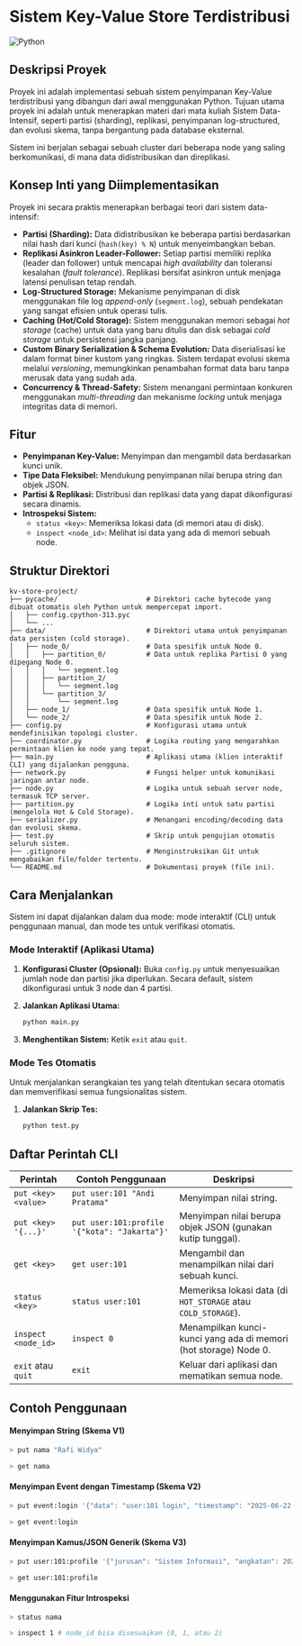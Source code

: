 # Sistem Key-Value Store Terdistribusi

![Python](https://img.shields.io/badge/python-3.13.3-blue.svg)

## Deskripsi Proyek

Proyek ini adalah implementasi sebuah sistem penyimpanan Key-Value terdistribusi yang dibangun dari awal menggunakan Python. Tujuan utama proyek ini adalah untuk menerapkan materi dari mata kuliah Sistem Data-Intensif, seperti partisi (sharding), replikasi, penyimpanan log-structured, dan evolusi skema, tanpa bergantung pada database eksternal.

Sistem ini berjalan sebagai sebuah cluster dari beberapa node yang saling berkomunikasi, di mana data didistribusikan dan direplikasi.

## Konsep Inti yang Diimplementasikan

Proyek ini secara praktis menerapkan berbagai teori dari sistem data-intensif:

* **Partisi (Sharding):** Data didistribusikan ke beberapa partisi berdasarkan nilai hash dari kunci (`hash(key) % N`) untuk menyeimbangkan beban.
* **Replikasi Asinkron Leader-Follower:** Setiap partisi memiliki replika (leader dan follower) untuk mencapai *high availability* dan toleransi kesalahan (*fault tolerance*). Replikasi bersifat asinkron untuk menjaga latensi penulisan tetap rendah.
* **Log-Structured Storage:** Mekanisme penyimpanan di disk menggunakan file log *append-only* (`segment.log`), sebuah pendekatan yang sangat efisien untuk operasi tulis.
* **Caching (Hot/Cold Storage):** Sistem menggunakan memori sebagai *hot storage* (cache) untuk data yang baru ditulis dan disk sebagai *cold storage* untuk persistensi jangka panjang.
* **Custom Binary Serialization & Schema Evolution:** Data diserialisasi ke dalam format biner kustom yang ringkas. Sistem terdapat evolusi skema melalui *versioning*, memungkinkan penambahan format data baru tanpa merusak data yang sudah ada.
* **Concurrency & Thread-Safety:** Sistem menangani permintaan konkuren menggunakan *multi-threading* dan mekanisme *locking* untuk menjaga integritas data di memori.

## Fitur

* **Penyimpanan Key-Value:** Menyimpan dan mengambil data berdasarkan kunci unik.
* **Tipe Data Fleksibel:** Mendukung penyimpanan nilai berupa string dan objek JSON.
* **Partisi & Replikasi:** Distribusi dan replikasi data yang dapat dikonfigurasi secara dinamis.
* **Introspeksi Sistem:**
    * `status <key>`: Memeriksa lokasi data (di memori atau di disk).
    * `inspect <node_id>`: Melihat isi data yang ada di memori sebuah node.

## Struktur Direktori

```
kv-store-project/
├── pycache/                      # Direktori cache bytecode yang dibuat otomatis oleh Python untuk mempercepat import.
│   ├── config.cpython-313.pyc
│   └── ...
├── data/                         # Direktori utama untuk penyimpanan data persisten (cold storage).
│   ├── node_0/                   # Data spesifik untuk Node 0.
│   │   ├── partition_0/          # Data untuk replika Partisi 0 yang dipegang Node 0.
│   │   │   └── segment.log
│   │   ├── partition_2/
│   │   │   └── segment.log
│   │   └── partition_3/
│   │       └── segment.log
│   ├── node_1/                   # Data spesifik untuk Node 1.
│   └── node_2/                   # Data spesifik untuk Node 2.
├── config.py                     # Konfigurasi utama untuk mendefinisikan topologi cluster.
├── coordinator.py                # Logika routing yang mengarahkan permintaan klien ke node yang tepat.
├── main.py                       # Aplikasi utama (klien interaktif CLI) yang dijalankan pengguna.
├── network.py                    # Fungsi helper untuk komunikasi jaringan antar node.
├── node.py                       # Logika untuk sebuah server node, termasuk TCP server.
├── partition.py                  # Logika inti untuk satu partisi (mengelola Hot & Cold Storage).
├── serializer.py                 # Menangani encoding/decoding data dan evolusi skema.
├── test.py                       # Skrip untuk pengujian otomatis seluruh sistem.
├── .gitignore                    # Menginstruksikan Git untuk mengabaikan file/folder tertentu.
└── README.md                     # Dokumentasi proyek (file ini).
```
## Cara Menjalankan

Sistem ini dapat dijalankan dalam dua mode: mode interaktif (CLI) untuk penggunaan manual, dan mode tes untuk verifikasi otomatis.

### Mode Interaktif (Aplikasi Utama)

1.  **Konfigurasi Cluster (Opsional):**
    Buka `config.py` untuk menyesuaikan jumlah node dan partisi jika diperlukan. Secara default, sistem dikonfigurasi untuk 3 node dan 4 partisi.

2.  **Jalankan Aplikasi Utama:**
    ```bash
    python main.py
    ```

3.  **Menghentikan Sistem:**
    Ketik `exit` atau `quit`.

### Mode Tes Otomatis

Untuk menjalankan serangkaian tes yang telah ditentukan secara otomatis dan memverifikasi semua fungsionalitas sistem.

1.  **Jalankan Skrip Tes:**
    ```bash
    python test.py
    ```

## Daftar Perintah CLI

| Perintah            | Contoh Penggunaan                                    | Deskripsi                                                        |
| ------------------- | ---------------------------------------------------- | ---------------------------------------------------------------- |
| `put <key> <value>` | `put user:101 "Andi Pratama"`                        | Menyimpan nilai string.                                          |
| `put <key> '{...}'` | `put user:101:profile '{"kota": "Jakarta"}'`         | Menyimpan nilai berupa objek JSON (gunakan kutip tunggal).       |
| `get <key>`         | `get user:101`                                       | Mengambil dan menampilkan nilai dari sebuah kunci.               |
| `status <key>`      | `status user:101`                                    | Memeriksa lokasi data (di `HOT_STORAGE` atau `COLD_STORAGE`).     |
| `inspect <node_id>` | `inspect 0`                                          | Menampilkan kunci-kunci yang ada di memori (hot storage) Node 0. |
| `exit` atau `quit`  | `exit`                                               | Keluar dari aplikasi dan mematikan semua node.     |

## Contoh Penggunaan

#### Menyimpan String (Skema V1)
```bash
> put nama "Rafi Widya"
```
```bash
> get nama
```
#### Menyimpan Event dengan Timestamp (Skema V2)
```bash
> put event:login '{"data": "user:101 login", "timestamp": "2025-06-22 10:30:00"}'
```
```bash
> get event:login
```
#### Menyimpan Kamus/JSON Generik (Skema V3)
```bash
> put user:101:profile '{"jurusan": "Sistem Informasi", "angkatan": 2022}'
```
```bash
> get user:101:profile
```
#### Menggunakan Fitur Introspeksi
```bash
> status nama
```
```bash
> inspect 1 # node_id bisa disesuaikan (0, 1, atau 2)
```
